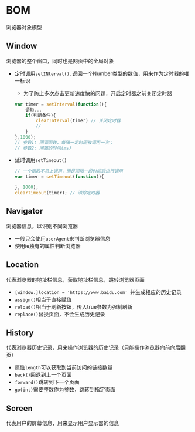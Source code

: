 # BOM

浏览器对象模型

## Window

浏览器的整个窗口，同时也是网页中的全局对象

- 定时调用`setINterval()`, 返回一个Number类型的数值，用来作为定时器的唯一标识

  - 为了防止多次点击更新速度快的问题，开启定时器之前关闭定时器

  ```js
  var timer = setInterval(function(){
      语句...
      if(判断条件){
          clearInterval(timer) // 关闭定时器
          // 
      }
  },1000); 
  // 参数1: 回调函数，每隔一定时间被调用一次；
  // 参数2: 间隔的时间(ms)
  ```

- 延时调用`setTimeout()`

  ```js
  // 一个函数不马上调用，而是间隔一段时间后进行调用
  var timer = setTimeout(function(){
      
  }, 1000);
  clearTimeout(timer); // 清除定时器
  ```

## Navigator

浏览器信息，以识别不同浏览器

- 一般只会使用`userAgent`来判断浏览器信息
- 使用ie独有的属性判断浏览器

## Location

代表浏览器的地址栏信息，获取地址栏信息，跳转浏览器页面

- `[window.]location = 'https://www.baidu.com' `并生成相应的历史记录
- `assign()`相当于直接赋值
- `reload()`相当于刷新按钮，传入true参数为强制刷新
- `replace()`替换页面，不会生成历史记录

## History

代表浏览器历史记录，用来操作浏览器的历史记录（只能操作浏览器向前向后翻页）

- 属性`length`可以获取到当前访问的链接数量
- `back()`回退到上一个页面
- `forward()`跳转到下一个页面
- `go(int)`需要整数作为参数，跳转到指定页面

## Screen

代表用户的屏幕信息，用来显示用户显示器的信息

